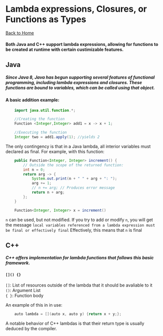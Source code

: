 # Lambda expressions, Closures, or Functions as Types
[Back to Home](README.md)

#### Both Java and C++ support lambda expressions, allowing for functions to be created at runtime with certain custimizable features.
## Java
##### Since Java 8, Java has begun supporting several features of functional programming, including lambda expressions and closures. These functions are bound to variables, which can be called using that object. 
#### A basic addition example:

```Java
    import java.util.function.*;

    //Creating the function
    Function <Integer,Integer> add1 = x -> x + 1;

    //Executing the function
    Integer two = add1.apply(1); //yields 2
```

The only contingency is that in a Java lambda, all interior variables must declared as final. For example, with this function: 
```Java
    public Function<Integer, Integer> increment() {
        // Outside the scope of the returned function:
        int n = 0;
        return arg -> {
            System.out.print(n + " " + arg + ": ");
            arg += 1;
            // n += arg; // Produces error message
            return n + arg;
        };
    }

    Function<Integer, Integer> x = increment()
```

```n``` can be used, but not modified. If you try to add or modify ```n```, you will get the message ```local variables referenced from a lambda expression must be final or effectively final``` Effectively, this means that ```n``` is final

## C++ 
##### C++ offers implementation for lambda functions that follows this basic framework.

#### ```[]() {}```  

```[]```: List of resources outside of the lambda that it should be avaliable to it  
```()```: Argument List  
```{ }```: Function body 

An example of this in in use: 

```Java
    auto lambda = [](auto x, auto y) {return x + y;};
```

A notable behavior of C++ lambdas is that their return type is usually deduced by the compiler. 